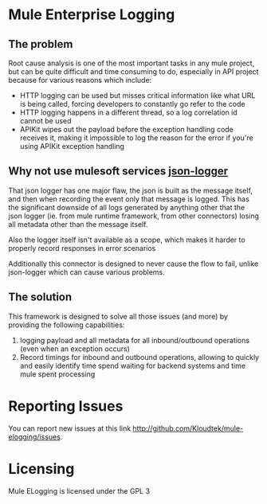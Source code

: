 # Mule Enterprise Logging

## The problem

Root cause analysis is one of the most important tasks in any mule project, but can be quite difficult and time consuming 
to do, especially in API project because for various reasons which include:
- HTTP logging can be used but misses critical information like what URL is being called, forcing developers to constantly go refer to the code
- HTTP logging happens in a different thread, so a log correlation id cannot be used
- APIKit wipes out the payload before the exception handling code receives it, making it impossible to log the reason for the error if you're using APIKit exception handling

## Why not use mulesoft services [json-logger](https://github.com/mulesoft-consulting/json-logger)

That json logger has one major flaw, the json is built as the message itself, and then when recording the event only that
message is logged. This has the significant downside of all logs generated by anything other that the json logger (ie. from
mule runtime framework, from other connectors) losing all metadata other than the message itself.

Also the logger itself isn't available as a scope, which makes it harder to properly record responses in error scenarios

Additionally this connector is designed to never cause the flow to fail, unlike json-logger which can cause various problems.

## The solution

This framework is designed to solve all those issues (and more) by providing the following capabilities:

1) logging payload and all metadata for all inbound/outbound operations (even when an exception occurs)
2) Record timings for inbound and outbound operations, allowing to quickly and easily identify time spend waiting for backend systems and time mule spent processing

# Reporting Issues

You can report new issues at this link http://github.com/Kloudtek/mule-elogging/issues.

# Licensing

Mule ELogging is licensed under the GPL 3
